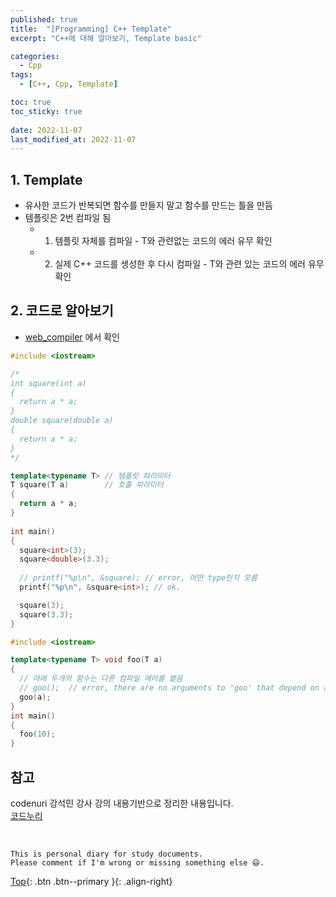 ```yaml
---
published: true
title:  "[Programming] C++ Template"
excerpt: "C++에 대해 알아보기, Template basic"

categories:
  - Cpp
tags:
  - [C++, Cpp, Template]

toc: true
toc_sticky: true
 
date: 2022-11-07
last_modified_at: 2022-11-07
---
```


## 1. Template
- 유사한 코드가 반복되면 함수를 만들지 말고 함수를 만드는 틀을 만듬
- 템플릿은 2번 컴파일 됨
  - 1. 템플릿 자체를 컴파일 - T와 관련없는 코드의 에러 유무 확인
  - 2. 실제 C++ 코드를 생성한 후 다시 컴파일 - T와 관련 있는 코드의 에러 유무 확인 

## 2. 코드로 알아보기
- [web_compiler](https://godbolt.org/) 에서 확인

```cpp
#include <iostream>

/* 
int square(int a) 
{ 
  return a * a; 
} 
double square(double a) 
{ 
  return a * a; 
} 
*/ 

template<typename T> // 템플릿 파라미터 
T square(T a)        // 호출 파라미터 
{ 
  return a * a; 
} 
  
int main() 
{ 
  square<int>(3); 
  square<double>(3.3); 
    
  // printf("%p\n", &square); // error, 어떤 type인지 모름
  printf("%p\n", &square<int>); // ok. 

  square(3); 
  square(3.3);  
}
```

```cpp
#include <iostream>

template<typename T> void foo(T a) 
{
  // 아래 두개의 함수는 다른 컴파일 에러를 뱉음
  // goo();  // error, there are no arguments to 'goo' that depend on a template parameter
  goo(a);
} 
int main() 
{ 
  foo(10);
}
```

## 참고
codenuri 강석민 강사 강의 내용기반으로 정리한 내용입니다.  
[코드누리](https://github.com/codenuri)

<br>

    This is personal diary for study documents.
    Please comment if I'm wrong or missing something else 😄. 

[Top](#){: .btn .btn--primary }{: .align-right}